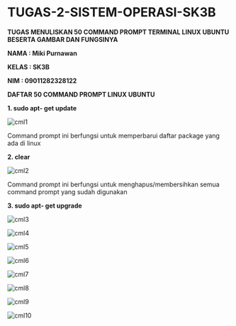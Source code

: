 # TUGAS-2-SISTEM-OPERASI-SK3B

**TUGAS MENULISKAN 50 COMMAND PROMPT TERMINAL LINUX UBUNTU BESERTA GAMBAR DAN FUNGSINYA**

**NAMA : Miki Purnawan**

**KELAS : SK3B**

**NIM : 09011282328122**

**DAFTAR 50 COMMAND PROMPT LINUX UBUNTU**

**1. sudo apt- get update**

![cml1](https://github.com/user-attachments/assets/c11347de-1b71-4142-9d26-10874e3839a9)

Command prompt ini berfungsi untuk memperbarui daftar package yang ada di linux

**2. clear**

![cml2](https://github.com/user-attachments/assets/ab8b9e1d-c592-4a71-bccf-e23259cbdb34)

Command prompt ini berfungsi untuk menghapus/membersihkan semua command prompt yang sudah digunakan

**3. sudo apt- get upgrade** 

![cml3](https://github.com/user-attachments/assets/4ca2a405-fb93-4ac3-a792-9b72e9ba3cc3)




![cml4](https://github.com/user-attachments/assets/20091962-08d0-41c5-9bba-3588e515d885)


![cml5](https://github.com/user-attachments/assets/1aff85b7-123e-4b64-a96f-70a5133ca6d5)

![cml6](https://github.com/user-attachments/assets/92d7532b-d7f7-4909-a39b-36c52f25abb9)

![cml7](https://github.com/user-attachments/assets/1a165b3a-457b-44cb-9cc5-56e44ad1d9fd)

![cml8](https://github.com/user-attachments/assets/87467492-c918-4938-a30d-fe4e941ee7a0)

![cml9](https://github.com/user-attachments/assets/ff41cfd5-afe7-4756-9848-8d95ce157872)

![cml10](https://github.com/user-attachments/assets/19f000e6-adcf-44b2-8795-4ef04aed8441)


